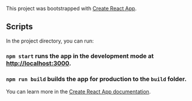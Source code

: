 This project was bootstrapped with [Create React App](https://github.com/facebook/create-react-app).

## Scripts

In the project directory, you can run:

### `npm start` runs the app in the development mode at [http://localhost:3000](http://localhost:3000).

### `npm run build` builds the app for production to the `build` folder.

You can learn more in the [Create React App documentation](https://facebook.github.io/create-react-app/docs/getting-started).


